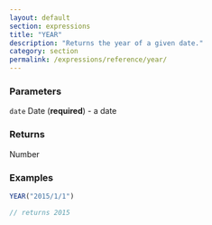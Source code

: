 ```yaml
---
layout: default
section: expressions
title: "YEAR"
description: "Returns the year of a given date."
category: section
permalink: /expressions/reference/year/
---
```


### Parameters

`date` Date (__required__) - a date

### Returns

Number

### Examples

```js
YEAR("2015/1/1")

// returns 2015
```